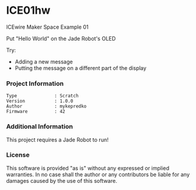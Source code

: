 ICE01hw
=======

ICEwire Maker Space Example 01

Put "Hello World" on the Jade Robot's OLED

Try:
- Adding a new message
- Putting the message on a different part of the display

### Project Information
```
Type              : Scratch
Version           : 1.0.0
Author            : mykepredko
Firmware          : 42
```

### Additional Information
This project requires a Jade Robot to run!

### License
This software is provided "as is" without any expressed or implied warranties.  In no case shall the author or any contributors be liable for any damages caused by the use of this software.


